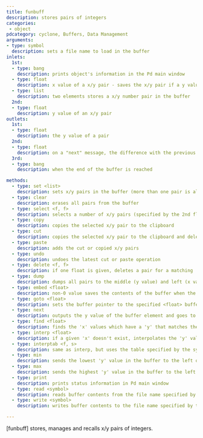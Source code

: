 ```yaml
---
title: funbuff
description: stores pairs of integers
categories:
 - object
pdcategory: cyclone, Buffers, Data Management
arguments:
- type: symbol
  description: sets a file name to load in the buffer
inlets:
  1st:
  - type: bang
    description: prints object's information in the Pd main window
  - type: float
    description: x value of a x/y pair - saves the x/y pair if a y value was sent before to the right inlet, outputs a y value otherwise
  - type: list
    description: two elements stores a x/y number pair in the buffer
  2nd:
  - type: float
    description: y value of an x/y pair
outlets:
  1st:
  - type: float
    description: the y value of a pair
  2nd:
  - type: float
    description: on a "next" message, the difference with the previous x value
  3rd:
  - type: bang
    description: when the end of the buffer is reached

methods:
  - type: set <list>
    description: sets x/y pairs in the buffer (more than one pair is allowed)
  - type: clear
    description: erases all pairs from the buffer
  - type: select <f, f>
    description: selects a number of x/y pairs (specified by the 2nd float) starting from an index (specified by the 1st float) - for copy/cut/paste
  - type: copy
    description: copies the selected x/y pair to the clipboard
  - type: cut
    description: copies the selected x/y pair to the clipboard and deletes it
  - type: paste
    description: adds the cut or copied x/y pairs
  - type: undo
    description: undoes the latest cut or paste operation
  - type: delete <f, f>
    description: if one float is given, deletes a pair for a matching 'x' value, if two floats are given, deletes a matching x/y pair
  - type: dump
    description: dumps all pairs to the middle (y value) and left (x value) outlets
  - type: embed <float>
    description: non-0 value saves the contents of the buffer when the patch is saved
  - type: goto <float>
    description: sets the buffer pointer to the specified <float> buffer element
  - type: next
    description: outputs the y value of the buffer element and goes to next pointer
  - type: find <float>
    description: finds the 'x' values which have a 'y' that matches the given number
  - type: interp <float>
    description: if a given 'x' doesn't exist, interpolates the 'y' value from 2 neighboring x/y pair
  - type: interptab <f, s>
    description: same as interp, but uses the table specified by the symbol <s>
  - type: min
    description: sends the lowest 'y' value in the buffer to the left outlet
  - type: max
    description: sends the highest 'y' value in the buffer to the left outlet
  - type: print
    description: prints status information in Pd main window
  - type: read <symbol>
    description: reads buffer contents from the file name specified by the symbol. If no symbol is given, a file open box is shown
  - type: write <symbol>
    description: writes buffer contents to the file name specified by the symbol. If no symbol is given, a file open box is shown

---
```


[funbuff] stores, manages and recalls x/y pairs of integers.


